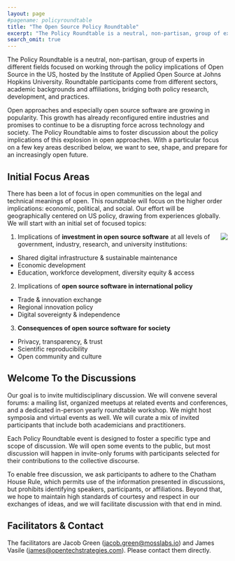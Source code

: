 ```yaml
---
layout: page
#pagename: policyroundtable
title: "The Open Source Policy Roundtable"
excerpt: "The Policy Roundtable is a neutral, non-partisan, group of experts in different fields focused on working through the policy implications of Open Source in the US, hosted by the Institute of Applied Open Source at Johns Hopkins University."
search_omit: true
---
```


The Policy Roundtable is a neutral, non-partisan, group of experts in different fields focused on working through the policy implications of Open Source in the US, hosted by the Institute of Applied Open Source at Johns Hopkins University.  Roundtable participants come from different sectors, academic backgrounds and affiliations, bridging both policy research, development, and practices.

Open approaches and especially open source software are growing in popularity. This growth has already reconfigured entire industries and promises to continue to be a disrupting force across technology and society.  The Policy Roundtable aims to foster discussion about the policy implications of this explosion in open approaches. With a particular focus on a few key areas described below, we want to see, shape, and prepare for an increasingly open future.

## Initial Focus Areas

There has been a lot of focus in open communities on the legal and technical meanings of open. This roundtable will focus on the higher order implications: economic, political, and social.  Our effort will be geographically centered on US policy, drawing from experiences globally.  We will start with an initial set of focused topics:

<img src="{{ ASSET_PATH }}/assets/images/roundtable-focus.png" style="float:right;max-width:300px;" />

1. Implications of **investment in open source software** at all levels of government, industry, research, and university institutions:
* Shared digital infrastructure & sustainable maintenance
* Economic development
* Education, workforce development, diversity equity & access

2. Implications of **open source software in international policy**
* Trade & innovation exchange
* Regional innovation policy
* Digital sovereignty & independence

3. **Consequences of open source software for society**
* Privacy, transparency, & trust
* Scientific reproducibility
* Open community and culture



## Welcome To the Discussions

Our goal is to invite multidisciplinary discussion.  We will convene several forums: a mailing list, organized meetups at related events and conferences, and a dedicated in-person yearly roundtable workshop.  We might host symposia and virtual events as well.  We will curate a mix of invited participants that include both academicians and practitioners.

Each Policy Roundtable event is designed to foster a specific type and scope of discussion.  We will open some events to the public, but most discussion will happen in invite-only forums with participants selected for their contributions to the collective discourse. 

To enable free discussion, we ask participants to adhere to the Chatham House Rule, which permits use of the information presented in discussions, but prohibits identifying speakers, participants, or affiliations. Beyond that, we hope to maintain high standards of courtesy and respect in our exchanges of ideas, and we will facilitate discussion with that end in mind.

## Facilitators & Contact

The facilitators are Jacob Green (<a href="mailto:jacob.green@mosslabs.io">jacob.green@mosslabs.io</a>) and James Vasile (<a href="mailto:james@opentechstrategies.com">james@opentechstrategies.com</a>).  Please contact them directly.
